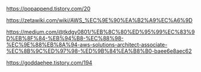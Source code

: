 
https://popappend.tistory.com/20

https://zetawiki.com/wiki/AWS_%EC%9E%90%EA%B2%A9%EC%A6%9D

https://medium.com/@tkdgy0801/%EB%8C%80%ED%95%99%EC%83%9D%EB%8F%84-%EB%94%B8-%EC%88%98-%EC%9E%88%EB%8A%94-aws-solutions-architect-associate-%EC%8B%9C%ED%97%98-%ED%9B%84%EA%B8%B0-baee6e8aec62

https://goddaehee.tistory.com/194
